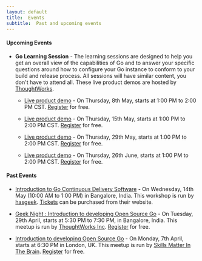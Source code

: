 ```yaml
---
layout: default
title:  Events
subtitle:  Past and upcoming events
---
```


#### Upcoming Events
- __Go Learning Session__ - The learning sessions are designed to help you get an overall view of the capabilities of Go and to answer your specific questions around how to configure your Go instance to conform to your build and release process. All sessions will have similar content, you don't have to attend all. These live product demos are hosted by <a href="http://thoughtworks.com">ThoughtWorks</a>.

	- <a href="http://info.thoughtworks.com/wb-go-us-05-08.html">Live product demo</a> - On Thursday, 8th May, starts at 1:00 PM to 2:00 PM CST. <a href="http://info.thoughtworks.com/wb-go-us-05-08.html">Register</a> for free. 

	- <a href="http://info.thoughtworks.com/wb-go-us-05-15.html">Live product demo</a> - On Thursday, 15th May, starts at 1:00 PM to 2:00 PM CST.  <a href="http://info.thoughtworks.com/wb-go-us-05-15.html">Register</a> for free. 

	- <a href="info.thoughtworks.com/wb-go-us-05-29.html">Live product demo</a> - On Thursday, 29th May, starts at 1:00 PM to 2:00 PM CST.  <a href="http://info.thoughtworks.com/wb-go-us-05-29.html">Register</a> for free. 

	- <a href="http://info.thoughtworks.com/wb-go-us-06-26.html">Live product demo</a> - On Thursday, 26th June, starts at 1:00 PM to 2:00 PM CST.  <a href="http://info.thoughtworks.com/wb-go-us-06-26.html">Register</a> for free. 

#### Past Events
- <a href="https://rootconf.in/2014/workshops#1120-introduction-to-go-continuous-delivery-software">Introduction to Go Continuous Delivery Software</a> - On Wednesday, 14th May (10:00 AM to 1:00 PM) in Bangalore, India. This workshop is run by <a href="https://rootconf.in/2014/about">hasgeek</a>. <a href="https://rootconf.in/2014/#tickets">Tickets</a> can be purchased from their website. 

- <a href="http://info.thoughtworks.com/geeknight-bangalore-29apr14-registration.html">Geek Night : Introduction to developing Open Source Go</a> - On Tuesday, 29th April, starts at 5:30 PM to 7:30 PM, in Bangalore, India. This meetup is run by <a href="http://www.thoughtworks.com">ThoughtWorks Inc</a>. <a href="http://info.thoughtworks.com/geeknight-bangalore-29apr14-registration.html">Register</a> for free. 

- <a href="https://skillsmatter.com/meetups/6303-introduction-to-developing-open-source-go">Introduction to developing Open Source Go</a> - On Monday, 7th April, starts at 6:30 PM in London, UK. This meetup is run by <a href="https://skillsmatter.com/groups/500-in-the-brain">Skills Matter In The Brain</a>.  <a href="https://skillsmatter.com/meetups/6303-introduction-to-developing-open-source-go">Register</a> for free. 

